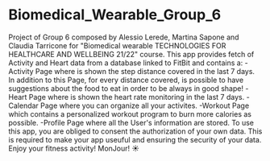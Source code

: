 # Biomedical_Wearable_Group_6
Project of Group 6 composed by Alessio Lerede, Martina Sapone and Claudia Tarricone for "Biomedical wearable TECHNOLOGIES FOR HEALTHCARE AND WELLBEING 21/22" course.  This app provides fetch of Activity and Heart data from a database linked to FitBit and contains a: -Activity Page where is shown the step distance covered in the last 7 days. In addition to this Page, for every distance covered, is possible to have suggestions about the food to eat in order to be always in good shape! -Heart Page where is shown the heart rate monitoring in the last 7 days. -Calendar Page where you can organize all your activites. -Workout Page which contains a personalized workout program to burn more calories as possible. -Profile Page where all the User's information are stored.  To use this app, you are obliged to consent the authorization of your own data. This is required to make your app useuful and ensuring the security of your data.  Enjoy your fitness activity! MonJour! ☀️
